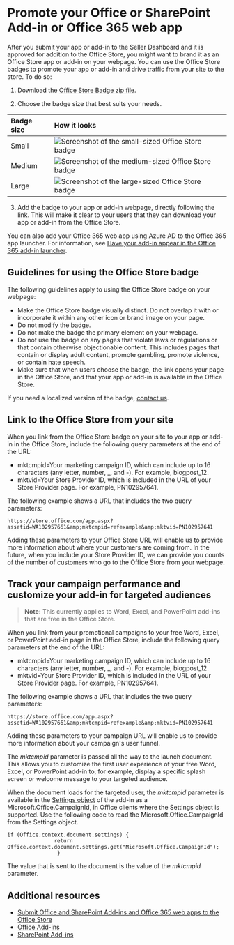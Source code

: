 # Promote your Office or SharePoint Add-in or Office 365 web app


After you submit your app or add-in to the Seller Dashboard and it is approved for addition to the Office Store, you might want to brand it as an Office Store app or add-in on your webpage. You can use the Office Store badges to promote your app or add-in and drive traffic from your site to the store. To do so:
 


1. Download the  [Office Store Badge zip file](http://download.microsoft.com/download/2/4/D/24D59A35-F3C6-410D-AF29-43C9304631FE/OfficeDownload.zip).
    
 
2. Choose the badge size that best suits your needs. 
    

|**Badge size**|**How it looks**|
|:-----|:-----|
|Small|![Screenshot of the small-sized Office Store badge](../../images/60a9da08-8a1c-4b2b-82e6-215e116c7fa3.png)|
|Medium|![Screenshot of the medium-sized Office Store badge](../../images/0da977b2-a5f4-43a4-971d-9b4a2b089545.png)|
|Large|![Screenshot of the large-sized Office Store badge](../../images/8ae64033-d9b3-43a1-b393-afd2212f52fe.png)|
3. Add the badge to your app or add-in webpage, directly following the link. This will make it clear to your users that they can download your app or add-in from the Office Store. 
    
 

You can also add your Office 365 web app using Azure AD to the Office 365 app launcher. For information, see  [Have your add-in appear in the Office 365 add-in launcher](https://msdn.microsoft.com/en-us/office/office365/howto/connect-your-app-to-o365-app-launcher).
 


## Guidelines for using the Office Store badge

The following guidelines apply to using the Office Store badge on your webpage:
 

 

- Make the Office Store badge visually distinct. Do not overlap it with or incorporate it within any other icon or brand image on your page.
- Do not modify the badge. 
- Do not make the badge the primary element on your webpage. 
- Do not use the badge on any pages that violate laws or regulations or that contain otherwise objectionable content. This includes pages that contain or display adult content, promote gambling, promote violence, or contain hate speech.
- Make sure that when users choose the badge, the link opens your page in the Office Store, and that your app or add-in is available in the Office Store.
    
 
If you need a localized version of the badge, [contact us](http://officespdev.uservoice.com/).
 

 

## Link to the Office Store from your site

When you link from the Office Store badge on your site to your app or add-in in the Office Store, include the following query parameters at the end of the URL:
 

 

- mktcmpid=Your marketing campaign ID, which can include up to 16 characters (any letter, number, _, and -). For example, blogpost_12.
- mktvid=Your Store Provider ID, which is included in the URL of your Store Provider page. For example, PN102957641.
    
 
The following example shows a URL that includes the two query parameters:
 

``` 
https://store.office.com/app.aspx?assetid=WA102957661&amp;mktcmpid=refexample&amp;mktvid=PN102957641
``` 

 
Adding these parameters to your Office Store URL will enable us to provide more information about where your customers are coming from. In the future, when you include your Store Provider ID, we can provide you counts of the number of customers who go to the Office Store from your webpage.
 

 

## Track your campaign performance and customize your add-in for targeted audiences


 >**Note:**  This currently applies to Word, Excel, and PowerPoint add-ins that are free in the Office Store.
 

When you link from your promotional campaigns to your free Word, Excel, or PowerPoint add-in page in the Office Store, include the following query parameters at the end of the URL: 
 

 

- mktcmpid=Your marketing campaign ID, which can include up to 16 characters (any letter, number, _, and -). For example, blogpost_12. 
- mktvid=Your Store Provider ID, which is included in the URL of your Store Provider page. For example, PN102957641. 
 
The following example shows a URL that includes the two query parameters: 
 

```
https://store.office.com/app.aspx?assetid=WA102957661&amp;mktcmpid=refexample&amp;mktvid=PN102957641 
``` 

 
Adding these parameters to your campaign URL will enable us to provide more information about your campaign's user funnel.
 

 
The  _mktcmpid_ parameter is passed all the way to the launch document. This allows you to customize the first user experience of your free Word, Excel, or PowerPoint add-in to, for example, display a specific splash screen or welcome message to your targeted audience.
 

 
When the document loads for the targeted user, the  _mktcmpid_ parameter is available in the [Settings object](https://dev.office.com/reference/add-ins/shared/settings) of the add-in as a Microsoft.Office.CampaignId, in Office clients where the Settings object is supported. Use the following code to read the Microsoft.Office.CampaignId from the Settings object.
 

 



```
if (Office.context.document.settings) { 
               return Office.context.document.settings.get("Microsoft.Office.CampaignId"); 
                } 

```

The value that is sent to the document is the value of the  _mktcmpid_ parameter.
 

 

## Additional resources
<a name="bk_addresources"> </a>


-  [Submit Office and SharePoint Add-ins and Office 365 web apps to the Office Store](ssubmit-add-ins-and-web-apps-to-the-office-store.md) 
-  [Office Add-ins](https://dev.office.com/docs/add-ins/overview/office-add-ins)  
-  [SharePoint Add-ins](http://msdn.microsoft.com/library/sharepoint-add-ins%28Office.15%29.aspx)
    
 

